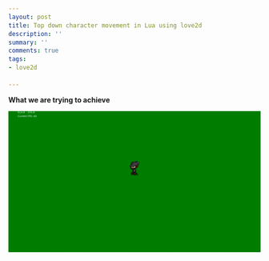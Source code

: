 ```yaml
---
layout: post
title: Top down character movement in Lua using love2d
description: ''
summary: ''
comments: true
tags:
- love2d

---
```

**What we are trying to achieve**

![](/uploads/finaltopdownchmov.gif)